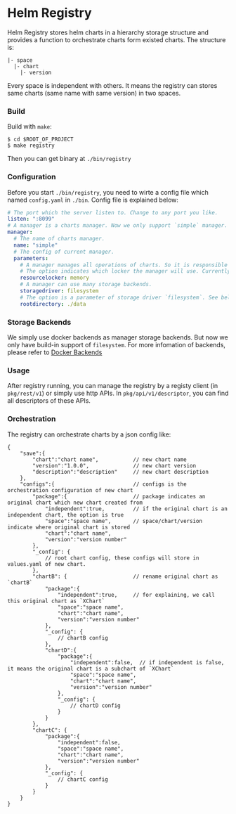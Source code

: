 # Helm Registry

Helm Registry stores helm charts in a hierarchy storage structure and provides a function to orchestrate charts form existed charts. The structure is:
```
|- space
  |- chart
    |- version
```
Every space is independent with others. It means the registry can stores same charts (same name with same version) in two spaces.

### Build
Build with `make`:
```
$ cd $ROOT_OF_PROJECT
$ make registry
```
Then you can get binary at `./bin/registry`


### Configuration
Before you start `./bin/registry`, you need to wirte a config file which named `config.yaml` in `./bin`.
Config file is explained below:
```yaml
# The port which the server listen to. Change to any port you like.
listen: ":8099"
# A manager is a charts manager. Now we only support `simple` manager.
manager:
  # The name of charts manager.
  name: "simple"
  # The config of current manager.
  parameters:
    # A manager manages all operations of charts. So it is responsible for sync read and write operationgs.
    # The option indicates which locker the manager will use. Currently we provide a `memory` locker.
    resourcelocker: memory
    # A manager can use many storage backends.
    storagedriver: filesystem
    # The option is a parameter of storage driver `filesystem`. See below `Storage Backends`
    rootdirectory: ./data
```

### Storage Backends
We simply use docker backends as manager storage backends. But now we only have build-in support of `filesystem`.
For more infomation of backends, please refer to [Docker Backends](https://docs.docker.com/registry/storage-drivers/)


### Usage
After registry running, you can manage the registry by a registy client (in `pkg/rest/v1`) or simply use http APIs.
In `pkg/api/v1/descriptor`, you can find all descriptors of these APIs.

### Orchestration
The registry can orchestrate charts by a json config like:
```
{
    "save":{
        "chart":"chart name",           // new chart name
        "version":"1.0.0",              // new chart version
        "description":"description"     // new chart description
    },
    "configs":{                         // configs is the orchestration configuration of new chart
        "package":{                     // package indicates an original chart which new chart created from
            "independent":true,         // if the original chart is an independent chart, the option is true
            "space":"space name",       // space/chart/version indicate where original chart is stored
            "chart":"chart name",
            "version":"version number"
        },
        "_config": {
            // root chart config, these configs will store in values.yaml of new chart.
        },
        "chartB": {                     // rename original chart as `chartB`
            "package":{
                "independent":true,     // for explaining, we call this original chart as `XChart`
                "space":"space name",
                "chart":"chart name",
                "version":"version number"
            },
            "_config": {
                // chartB config
            },
            "chartD":{
                "package":{
                    "independent":false,  // if independent is false, it means the original chart is a subchart of `XChart`
                    "space":"space name",
                    "chart":"chart name",
                    "version":"version number"
                },
                "_config": {
                    // chartD config
                }
            }
        },
        "chartC": {
            "package":{
                "independent":false,
                "space":"space name",
                "chart":"chart name",
                "version":"version number"
            },
            "_config": {
                // chartC config
            }
        }
    }
}

```

